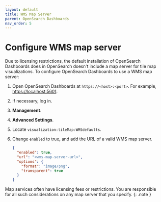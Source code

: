 ```yaml
---
layout: default
title: WMS Map Server
parent: OpenSearch Dashboards
nav_order: 5
---
```


# Configure WMS map server

Due to licensing restrictions, the default installation of OpenSearch Dashboards does in OpenSearch doesn't include a map server for tile map visualizations. To configure OpenSearch Dashboards to use a WMS map server:

1. Open OpenSearch Dashboards at `https://<host>:<port>`. For example, [https://localhost:5601](https://localhost:5601).
1. If necessary, log in.
1. **Management**.
1. **Advanced Settings**.
1. Locate `visualization:tileMap:WMSdefaults`.
1. Change `enabled` to true, and add the URL of a valid WMS map server.

   ```json
   {
     "enabled": true,
     "url": "<wms-map-server-url>",
     "options": {
       "format": "image/png",
       "transparent": true
     }
   }
   ```

Map services often have licensing fees or restrictions. You are responsible for all such considerations on any map server that you specify.
{: .note }
